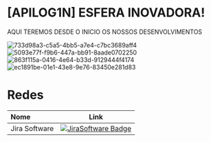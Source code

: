 # [APILOG1N] ESFERA INOVADORA!
AQUI TEREMOS DESDE O INICIO OS NOSSOS DESENVOLVIMENTOS

![733d98a3-c5a5-4bb5-a7e4-c7bc3689aff4](https://github.com/Guilhermecarvalhoribeiro/Esfera-Inovadora/assets/141978882/34105010-da86-47f7-bd47-86cc02640af2)
![5093e77f-f9b6-447a-bb91-8aade0702250](https://github.com/Guilhermecarvalhoribeiro/Esfera-Inovadora/assets/141978882/ee8c95a3-0669-4889-8814-bd63d79d9e22)
![863f115a-0416-4e64-b33d-9129444f4174](https://github.com/Guilhermecarvalhoribeiro/Esfera-Inovadora/assets/141978882/859e8685-40fb-45eb-b21a-ebc7766ef4a1)
![ec1891be-01e1-43e8-9e76-83450e281d83](https://github.com/Guilhermecarvalhoribeiro/Esfera-Inovadora/assets/141978882/01646221-2a26-4133-afa5-4450323806a3)


# Redes
| Nome                                  |      Link       |
| :------------------------------------ | :-------------------------------------------------------------------------------------------------------------------------------------------------------------------------------------------------------------------------------------------------------------------------------------------------------------------------: |
|   Jira Software                       |     [![JiraSoftware Badge](https://upload.wikimedia.org/wikipedia/commons/thumb/8/82/Jira_%28Software%29_logo.svg/2560px-Jira_%28Software%29_logo.svg.png)]([https://www.linkedin.com/in/fabia-fernandes-a79bb71a5/](https://pedrokill.atlassian.net/jira/projects?selectedProjectType=software)https://pedrokill.atlassian.net/jira/projects?selectedProjectType=software)             |
